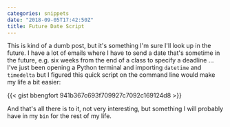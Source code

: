 ```yaml
---
categories: snippets
date: "2018-09-05T17:42:50Z"
title: Future Date Script
---
```


This is kind of a dumb post, but it's something I'm sure I'll look up in the future. I have a lot of emails where I have to send a date that's sometime in the future, e.g. six weeks from the end of a class to specify a deadline &hellip; I've just been opening a Python terminal and importing `datetime` and `timedelta` but I figured this quick script on the command line would make my life a bit easier:

{{< gist bbengfort 941b367c693f709927c7092c169124d8 >}}

And that's all there is to it, not very interesting, but something I will probably have in my `bin` for the rest of my life.
